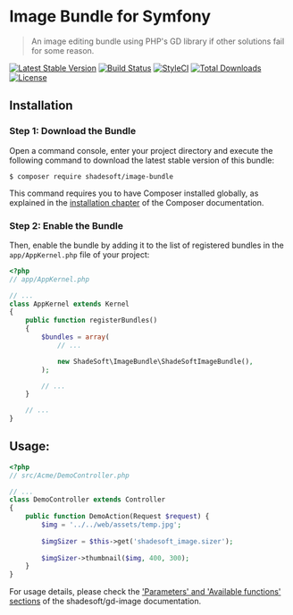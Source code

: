 # Image Bundle for Symfony

> An image editing bundle using PHP's GD library if other solutions fail for some reason.

[![Latest Stable Version](https://poser.pugx.org/shadesoft/image-bundle/version)](https://packagist.org/packages/shadesoft/image-bundle)
[![Build Status](https://travis-ci.org/ShadeSoft/ImageBundle.svg?branch=master)](https://travis-ci.org/ShadeSoft/ImageBundle)
[![StyleCI](https://styleci.io/repos/82859264/shield?style=flat&branch=dev)](https://styleci.io/repos/82859264)
[![Total Downloads](https://poser.pugx.org/shadesoft/image-bundle/downloads)](https://packagist.org/packages/shadesoft/image-bundle)
[![License](https://poser.pugx.org/shadesoft/image-bundle/license)](https://packagist.org/packages/shadesoft/image-bundle)

## Installation

### Step 1: Download the Bundle

Open a command console, enter your project directory and execute the
following command to download the latest stable version of this bundle:

```console
$ composer require shadesoft/image-bundle
```

This command requires you to have Composer installed globally, as explained
in the [installation chapter](https://getcomposer.org/doc/00-intro.md)
of the Composer documentation.

### Step 2: Enable the Bundle

Then, enable the bundle by adding it to the list of registered bundles
in the `app/AppKernel.php` file of your project:

```php
<?php
// app/AppKernel.php

// ...
class AppKernel extends Kernel
{
    public function registerBundles()
    {
        $bundles = array(
            // ...

            new ShadeSoft\ImageBundle\ShadeSoftImageBundle(),
        );

        // ...
    }

    // ...
}
```

## Usage:

```php
<?php
// src/Acme/DemoController.php

// ...
class DemoController extends Controller
{
    public function DemoAction(Request $request) {
        $img = '../../web/assets/temp.jpg';
        
        $imgSizer = $this->get('shadesoft_image.sizer');
        
        $imgSizer->thumbnail($img, 400, 300);
    }
}
```

For usage details, please check the
['Parameters' and 'Available functions' sections](https://github.com/ShadeSoft/GDImage/blob/master/README.md#parameters)
of the shadesoft/gd-image documentation.
